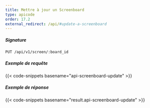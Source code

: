 ```yaml
---
title: Mettre à jour un Screenboard
type: apicode
order: 17.2
external_redirect: /api/#update-a-screenboard
---
```


##### Signature
`PUT /api/v1/screen/:board_id`
##### Exemple de requête
{{< code-snippets basename="api-screenboard-update" >}}
##### Exemple de réponse
{{< code-snippets basename="result.api-screenboard-update" >}}